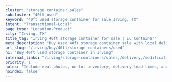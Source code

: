 ```yaml
---
cluster: "storage container sales"
subcluster: "40ft used"
keyword: "40ft used storage container for sale Irving, TX"
intent: "Transactional-Local"
page_type: "Location-Product"
city: "Irving, TX"
title_tag: "Irving 40ft storage container for sale | LC Container"
meta_description: "Buy used 40ft storage container sale with local delivery in Irving, TX. LC Container — local Since 2003. Request a fast quote today."
url_slug: "/irving/buy/40ft/storage-containers/used"
h1: "Buy 40ft used storage container in Irving"
internal_links: "/irving/storage-containers/sales,/delivery,/modifications"
priority: 1
notes: "Include real photos, on-lot inventory, delivery lead times, and financing info."
noindex: false
---
```


<!-- TODO: Add unique city/inventory copy, images, and internal links here. -->
